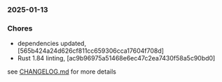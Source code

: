 ### 2025-01-13

### Chores
+ dependencies updated, [565b424a24d626cf811cc659306cca17604f708d]
+ Rust 1.84 linting, [ac9b96975a51468e6ec47c2ea7430f58a5c90bd0]

see <a href='https://github.com/mrjackwills/screen_control_backend/blob/main/CHANGELOG.md'>CHANGELOG.md</a> for more details

